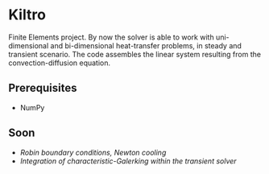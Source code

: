 # Kiltro
Finite Elements project. By now the solver is able to work with uni-dimensional
and bi-dimensional heat-transfer problems, in steady and transient scenario. The 
code assembles the linear system resulting from the convection-diffusion equation.

## Prerequisites
- NumPy

## Soon
- _Robin boundary conditions, Newton cooling_
- _Integration of characteristic-Galerking within the transient solver_
